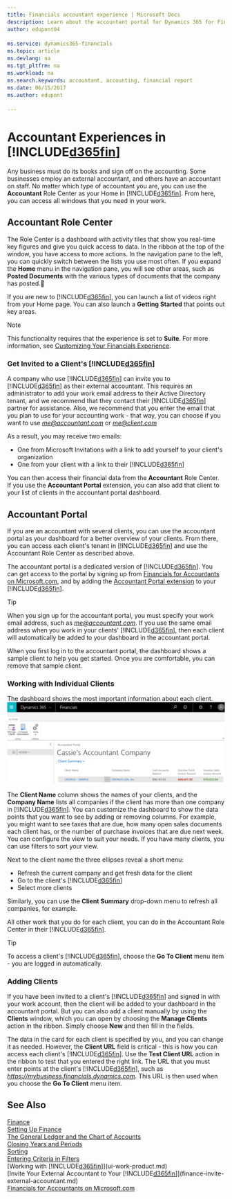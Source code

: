 ```yaml
---
title: Financials accountant experience | Microsoft Docs
description: Learn about the accountant portal for Dynamics 365 for Financials and the Accountant Role Center that supports the accountant in the client company.
author: edupont04

ms.service: dynamics365-financials
ms.topic: article
ms.devlang: na
ms.tgt_pltfrm: na
ms.workload: na
ms.search.keywords: accountant, accounting, financial report
ms.date: 06/15/2017
ms.author: edupont

---
```

# Accountant Experiences in [!INCLUDE[d365fin](includes/d365fin_md.md)]
Any business must do its books and sign off on the accounting. Some businesses employ an external accountant, and others have an accountant on staff. No matter which type of accountant you are, you can use the **Accountant** Role Center as your Home in [!INCLUDE[d365fin](includes/d365fin_md.md)]. From here, you can access all windows that you need in your work.  

## Accountant Role Center
The Role Center is a dashboard with activity tiles that show you real-time key figures and give you quick access to data. In the ribbon at the top of the window, you have access to more actions. In the navigation pane to the left, you can quickly switch between the lists you use most often. If you expand the **Home** menu in the navigation pane, you will see other areas, such as **Posted Documents** with the various types of documents that the company has posted.  

If you are new to [!INCLUDE[d365fin](includes/d365fin_md.md)], you can launch a list of videos right from your Home page. You can also launch a **Getting Started** that points out key areas.  

> [!NOTE]  
>  This functionality requires that the experience is set to **Suite**. For more information, see [Customizing Your Financials Experience](ui-experiences.md).  

### Get Invited to a Client's [!INCLUDE[d365fin](includes/d365fin_md.md)]
A company who use [!INCLUDE[d365fin](includes/d365fin_md.md)] can invite you to [!INCLUDE[d365fin](includes/d365fin_md.md)] as their external accountant. This requires an administrator to add your work email address to their Active Directory tenant, and we recommend that they contact their [!INCLUDE[d365fin](includes/d365fin_md.md)] partner for assistance. Also, we recommend that you enter the email that you plan to use for your accounting work - that way, you can choose if you want to use *me@accountant.com* or *me@client.com*  

As a result, you may receive two emails:

-   One from Microsoft Invitations with a link to add yourself to your client's organization  
-   One from your client with a link to their [!INCLUDE[d365fin](includes/d365fin_md.md)]  

You can then access their financial data from the **Accountant** Role Center. If you use the **Accountant Portal** extension, you can also add that client to your list of clients in the accountant portal dashboard.  

## Accountant Portal
If you are an accountant with several clients, you can use the accountant portal as your dashboard for a better overview of your clients. From there, you can access each client's tenant in [!INCLUDE[d365fin](includes/d365fin_md.md)] and use the Accountant Role Center as described above.  

The accountant portal is a dedicated version of [!INCLUDE[d365fin](includes/d365fin_md.md)]. You can get access to the portal by signing up from [Financials for Accountants on Microsoft.com](https://www.microsoft.com/en-us/dynamics365/financial-insights-for-accountants), and by adding the [Accountant Portal extension](ui-extensions-accountant-portal.md) to your [!INCLUDE[d365fin](includes/d365fin_md.md)].  

> [!TIP]  
>  When you sign up for the accountant portal, you must specify your work email address, such as *me@accountant.com*. If you use the same email address when you work in your clients' [!INCLUDE[d365fin](includes/d365fin_md.md)], then each client will automatically be added to your dashboard in the accountant portal.  

When you first log in to the accountant portal, the dashboard shows a sample client to help you get started. Once you are comfortable, you can remove that sample client.  

### Working with Individual Clients
The dashboard shows the most important information about each client.  
[![Accountant Portal](./media/ui-extensions-accportal/accountant-portal.png)](https://go.microsoft.com/fwlink/?linkid=851257)

The **Client Name** column shows the names of your clients, and the **Company Name** lists all companies if the client has more than one company in [!INCLUDE[d365fin](includes/d365fin_md.md)]. You can customize the dashboard to show the data points that you want to see by adding or removing columns. For example, you might want to see taxes that are due, how many open sales documents each client has, or the number of purchase invoices that are due next week. You can configure the view to suit your needs. If you have many clients, you can use filters to sort your view.  

Next to the client name the three ellipses reveal a short menu:

-   Refresh the current company and get fresh data for the client  
-   Go to the client's [!INCLUDE[d365fin](includes/d365fin_md.md)]  
-   Select more clients  

Similarly, you can use the **Client Summary** drop-down menu to refresh all companies, for example.  

All other work that you do for each client, you can do in the Accountant Role Center in their [!INCLUDE[d365fin](includes/d365fin_md.md)].  

> [!TIP]  
>  To access a client's [!INCLUDE[d365fin](includes/d365fin_md.md)], choose the **Go To Client** menu item - you are logged in automatically.

### Adding Clients
If you have been invited to a client's [!INCLUDE[d365fin](includes/d365fin_md.md)] and signed in with your work account, then the client will be added to your dashboard in the accountant portal. But you can also add a client manually by using the **Clients** window, which you can open by choosing the **Manage Clients** action in the ribbon. Simply choose **New** and then fill in the fields.  

The data in the card for each client is specified by you, and you can change it as needed. However, the **Client URL** field is critical - this is how you can access each client's [!INCLUDE[d365fin](includes/d365fin_md.md)]. Use the **Test Client URL** action in the ribbon to test that you entered the right link. The URL that you must enter points at the client's [!INCLUDE[d365fin](includes/d365fin_md.md)], such as *https://mybusiness.financials.dynamics.com*. This URL is then used when you  choose the **Go To Client** menu item.  


## See Also
[Finance](finance.md)  
[Setting Up Finance](finance-setup-finance.md)  
[The General Ledger and the Chart of Accounts](finance-general-ledger.md)  
[Closing Years and Periods](year-close-years-periods.md)  
[Sorting](ui-sorting.md)  
[Entering Criteria in Filters](ui-enter-criteria-filters.md)  
[Working with [!INCLUDE[d365fin](includes/d365fin_md.md)]](ui-work-product.md)  
[Invite Your External Accountant to Your [!INCLUDE[d365fin](includes/d365fin_md.md)]](finance-invite-external-accountant.md)  
[Financials for Accountants on Microsoft.com](https://www.microsoft.com/en-us/dynamics365/financial-insights-for-accountants)  
